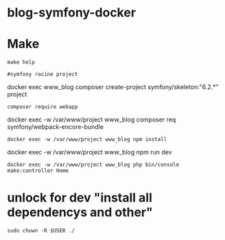 # blog-symfony-docker

# Make
```
make help

#symfony racine project
```
docker exec www_blog composer create-project symfony/skeleton:"6.2.*" project
```
composer require webapp
```
docker exec -w /var/www/project www_blog composer req symfony/webpack-encore-bundle
```
docker exec -w /var/www/project www_blog npm install
```
docker exec -w /var/www/project www_blog npm run dev
```
docker exec -w /var/www/project www_blog php bin/console make:controller Home
```

# unlock for dev "install all dependencys and other"
```
sudo chown -R $USER ./




